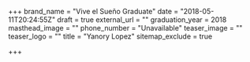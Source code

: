 +++
brand_name = "Vive el Sueño Graduate"
date = "2018-05-11T20:24:55Z"
draft = true
external_url = ""
graduation_year = 2018
masthead_image = ""
phone_number = "Unavailable"
teaser_image = ""
teaser_logo = ""
title = "Yanory Lopez"
sitemap_exclude = true

+++
